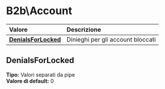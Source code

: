 # B2b\Account

| Valore | Descrizione |
| :--- | :--- |
| [**DenialsForLocked**](b2baccount.md#denialsforlocked) | Dinieghi per gli account bloccati |

## DenialsForLocked

**Tipo:** Valori separati da pipe  
**Valore di default:** 0
